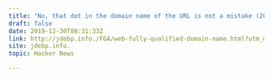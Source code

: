 ```yaml
---
title: "No, that dot in the domain name of the URL is not a mistake (2004)"
draft: false
date: 2019-12-30T08:31:33Z
link: http://jdebp.info./FGA/web-fully-qualified-domain-name.html?utm_medium=RSS&utm_source=hune
site: jdebp.info.
topic: Hacker News  

---
```

